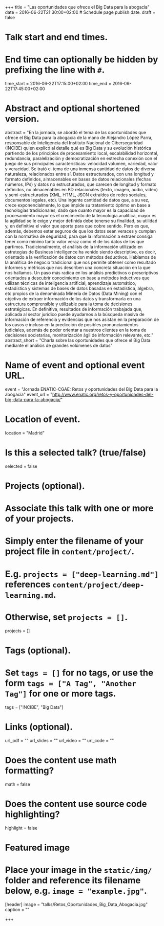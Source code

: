 +++
title = "Las oportunidades que ofrece el Big Data para la abogacía"
date = 2016-06-22T21:30:00+02:00  # Schedule page publish date.
draft = false

# Talk start and end times.
#   End time can optionally be hidden by prefixing the line with `#`.
time_start = 2016-06-22T17:15:00+02:00
time_end = 2016-06-22T17:45:00+02:00

# Abstract and optional shortened version.
abstract = "En la jornada, se abordó el tema de las oportunidades que ofrece el Big Data para la abogacía de la mano de  Alejandro López Parra, responsable de Inteligencia del Instituto Nacional de Ciberseguridad (INCIBE) quien explicó al detalle qué es Big Data y su evolución histórica partiendo de los principios de procesamiento local, escalabilidad horizontal, redundancia, paralelización y democratización en estrecha conexión con el juego de sus principales características: velocidad volumen, variedad, valor y veracidad. Se trató el tema de una inmensa cantidad de datos de diversa naturaleza, relacionados entre sí. Datos estructurados, con una longitud y formato definidos, almacenables en bases de datos relacionales (fechas números, IPs) y datos no estructurados, que carecen de longitud y formato definidos, no almacenables en BD relacionales (texto, imagen, audio, video) y semi-estructurados (XML, HTML, JSON extraídos de redes sociales, documentos legales, etc). Una ingente cantidad de datos que, a su vez, crece exponencialmente, lo que impide su tratamiento óptimo en base a tecnologías tradicionales, dado que cuanto mayor es la capacidad de procesamiento mayor es el crecimiento de la tecnología analítica, mayor es la agilidad se le exige y mejor definida debe tenerse su finalidad, su utilidad y, en definitiva el valor que aporta para que cobre sentido. Pero es que, además, debemos estar seguros de que los datos sean veraces y cumplan con la normativa de seguridad, para que la información a extraer consiga tener como mínimo tanto valor veraz como el de los datos de los que partimos. Tradicionalmente, el análisis de la información utilizado en estrategias de Business Intelligence ha venido siendo descriptivo, es decir, orientado a la verificación de datos con métodos deductivos. Hablamos de la analítica de negocio tradicional que nos permite obtener como resultado informes y métricas que nos describen una concreta situación en la que nos hallamos. Un paso más radica en los análisis predictivos o prescriptivos orientados a descubrir conocimiento en base a métodos inductivos que utilizan técnicas de inteligencia artificial, aprendizaje automático, estadística y sistemas de bases de datos basadas en estadística, álgebra, etc propios de la denominada Minería de Datos (Data Mining) con el objetivo de extraer información de los datos y transformarla en una estructura comprensible y utilizable para la toma de decisiones estratégicas. En definitiva, resultados de información trabajada que, aplicada al sector jurídico puede ayudarnos a la búsqueda masiva de información de referencia y evidencias que nos asistan en la preparación de los casos e incluso en la predicción de posibles pronunciamientos judiciales, además de poder orientar a nuestros clientes en la toma de decisiones societarias, monitorización ágil de información relevante, etc."
abstract_short = "Charla sobre las oportunidades que ofrece el Big Data mediante el análisis de grandes volúmenes de datos"

# Name of event and optional event URL.
event = "Jornada ENATIC-CGAE: Retos y oportunidades del Big Data para la abogacía"
event_url = "http://www.enatic.org/retos-y-oportunidades-del-big-data-para-la-abogacia/"

# Location of event.
location = "Madrid"

# Is this a selected talk? (true/false)
selected = false

# Projects (optional).
#   Associate this talk with one or more of your projects.
#   Simply enter the filename of your project file in `content/project/`.
#   E.g. `projects = ["deep-learning.md"]` references `content/project/deep-learning.md`.
#   Otherwise, set `projects = []`.
projects = []

# Tags (optional).
#   Set `tags = []` for no tags, or use the form `tags = ["A Tag", "Another Tag"]` for one or more tags.
tags = ["INCIBE", "Big Data"]

# Links (optional).
url_pdf = ""
url_slides = ""
url_video = ""
url_code = ""

# Does the content use math formatting?
math = false

# Does the content use source code highlighting?
highlight = false

# Featured image
# Place your image in the `static/img/` folder and reference its filename below, e.g. `image = "example.jpg"`.
[header]
image = "talks/Retos_Oportunidades_Big_Data_Abogacia.jpg"
caption = ""

+++

